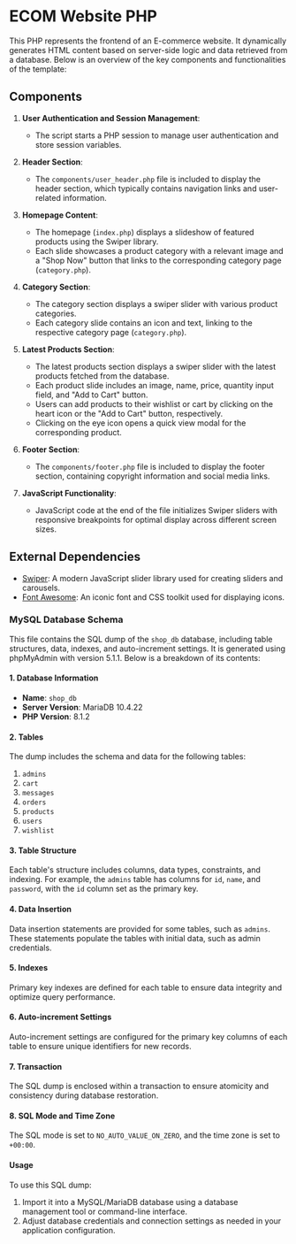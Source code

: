 
# ECOM Website PHP 

This PHP represents the frontend of an E-commerce website. It dynamically generates HTML content based on server-side logic and data retrieved from a database. Below is an overview of the key components and functionalities of the template:


## Components

1. **User Authentication and Session Management**:
   - The script starts a PHP session to manage user authentication and store session variables.

2. **Header Section**:
   - The `components/user_header.php` file is included to display the header section, which typically contains navigation links and user-related information.

3. **Homepage Content**:
   - The homepage (`index.php`) displays a slideshow of featured products using the Swiper library.
   - Each slide showcases a product category with a relevant image and a "Shop Now" button that links to the corresponding category page (`category.php`).

4. **Category Section**:
   - The category section displays a swiper slider with various product categories.
   - Each category slide contains an icon and text, linking to the respective category page (`category.php`).

5. **Latest Products Section**:
   - The latest products section displays a swiper slider with the latest products fetched from the database.
   - Each product slide includes an image, name, price, quantity input field, and "Add to Cart" button.
   - Users can add products to their wishlist or cart by clicking on the heart icon or the "Add to Cart" button, respectively.
   - Clicking on the eye icon opens a quick view modal for the corresponding product.

6. **Footer Section**:
   - The `components/footer.php` file is included to display the footer section, containing copyright information and social media links.

7. **JavaScript Functionality**:
   - JavaScript code at the end of the file initializes Swiper sliders with responsive breakpoints for optimal display across different screen sizes.

## External Dependencies

- [Swiper](https://swiperjs.com/): A modern JavaScript slider library used for creating sliders and carousels.
- [Font Awesome](https://fontawesome.com/): An iconic font and CSS toolkit used for displaying icons.


### MySQL Database Schema 

This file contains the SQL dump of the `shop_db` database, including table structures, data, indexes, and auto-increment settings. It is generated using phpMyAdmin with version 5.1.1. Below is a breakdown of its contents:

#### 1. Database Information
- **Name**: `shop_db`
- **Server Version**: MariaDB 10.4.22
- **PHP Version**: 8.1.2

#### 2. Tables
The dump includes the schema and data for the following tables:
1. `admins`
2. `cart`
3. `messages`
4. `orders`
5. `products`
6. `users`
7. `wishlist`

#### 3. Table Structure
Each table's structure includes columns, data types, constraints, and indexing. For example, the `admins` table has columns for `id`, `name`, and `password`, with the `id` column set as the primary key.

#### 4. Data Insertion
Data insertion statements are provided for some tables, such as `admins`. These statements populate the tables with initial data, such as admin credentials.

#### 5. Indexes
Primary key indexes are defined for each table to ensure data integrity and optimize query performance.

#### 6. Auto-increment Settings
Auto-increment settings are configured for the primary key columns of each table to ensure unique identifiers for new records.

#### 7. Transaction
The SQL dump is enclosed within a transaction to ensure atomicity and consistency during database restoration.

#### 8. SQL Mode and Time Zone
The SQL mode is set to `NO_AUTO_VALUE_ON_ZERO`, and the time zone is set to `+00:00`.

#### Usage
To use this SQL dump:
1. Import it into a MySQL/MariaDB database using a database management tool or command-line interface.
2. Adjust database credentials and connection settings as needed in your application configuration.


